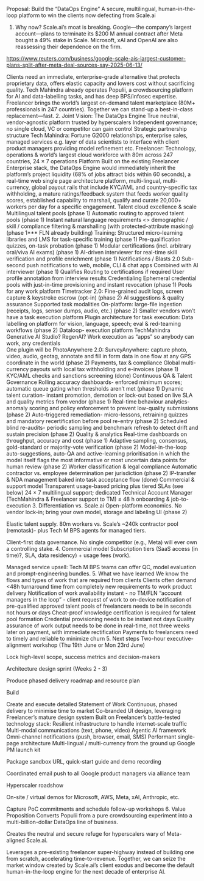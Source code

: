 Proposal: Build the “DataOps Engine”
A secure, multilingual, human-in-the-loop platform to win the clients now defecting from Scale.ai
1. Why now?
Scale.ai’s moat is breaking. Google—the company’s largest account—plans to terminate its $200 M annual contract after Meta bought a 49% stake in Scale. Microsoft, xAI and OpenAI are also reassessing their dependence on the firm. 

https://www.reuters.com/business/google-scale-ais-largest-customer-plans-split-after-meta-deal-sources-say-2025-06-13/ 


Clients need an immediate, enterprise-grade alternative that protects proprietary data, offers elastic capacity and lowers cost without sacrificing quality.
Tech Mahindra already operates Populii, a crowdsourcing platform for AI and data-labelling tasks, and has deep BPS/infosec expertise.
Freelancer brings the world’s largest on-demand talent marketplace (80M+ professionals in 247 countries). 
Together we can stand-up a best-in-class replacement—fast.
2. Joint Vision: The DataOps Engine
True neutral, vendor-agnostic platform trusted by hyperscalers
Independent governance; no single cloud, VC or competitor can gain control
Strategic partnership structure
Tech Mahindra: Fortune G2000 relationships, enterprise sales, managed services
e.g. layer of data scientists to interface with client product managers providing model refinement etc.
Freelancer: Technology, operations & world’s largest cloud workforce with 80m across 247 countries, 24 × 7 operations
Platform
Built on the existing Freelancer Enterprise stack, the DataOps Engine would immediately inherit the platform’s project liquidity (68% of jobs attract bids within 60 seconds), a real-time web single page architecture platform, multi-lingual, multi-currency, global payout rails that include KYC/AML and country-specific tax withholding, a mature ratings/feedback system that feeds worker quality scores, established capability to marshall, qualify and curate 20,000+ workers per day for a specific engagement.
Talent cloud excellence & scale
Multilingual talent pools (phase 1)
Automatic routing to approved talent pools (phase 1)
Instant natural language requirements <> demographic / skill / compliance filtering & marshalling (with protected-attribute masking) (phase 1*** FLN already building)
Training:
Structured micro-learning libraries and LMS for task-specific training (phase 1)
Pre-qualification quizzes, on-task probation (phase 1)
Modular certifications (incl. arbitrary oral/viva AI exams) (phase 1)
AI-driven interviewer for real-time skill verification and profile enrichment (phase 1)
Notifications / Blasts 2.0
Sub-second push notifications to web, mobile, CLI & chat apps
Combined with AI interviewer (phase 1)
Qualifies
Routing to certifications if required
User profile annotation from interview results
Credentialing
Ephemeral credential pools with just-in-time provisioning and instant revocation (phase 1)
Pools for any work platform
Timetracker 2.0: 
Fine-grained audit logs, screen capture & keystroke escrow (opt-in) (phase 2)
AI suggestions & quality assurance
Supported task modalities
On-platform: large-file ingestion (receipts, logs, sensor dumps, audio, etc.) (phase 2)
Smaller vendors won’t have a task execution platform
Plugin architecture for task execution: 
Data labelling on platform for vision, language, speech; eval & red-teaming workflows (phase 2)
Dataloop- execution platform
TechMahindra Generative AI Studio? RegenAI?
Work execution as “apps” so anybody can work, any credentials	
One plugin will be PhotoAnywhere 2.0: 
SurveyAnywhere: capture photo, video, audio, geotag, annotate and fill in form data in one flow at any GPS coordinate in the world (phase 2)
Payments, tax & compliance
Global multi-currency payouts with local tax withholding and e-invoices (phase 1)
KYC/AML checks and sanctions screening (done)
Continuous QA & Talent Governance
Rolling accuracy dashboards- enforced minimum scores; automatic queue gating when thresholds aren’t met (phase 1)
Dynamic talent curation- instant promotion, demotion or lock-out based on live SLA and quality metrics from vendor (phase 1)
Real-time behaviour analytics- anomaly scoring and policy enforcement to prevent low-quality submissions (phase 2)
Auto-triggered remediation- micro-lessons, retraining quizzes and mandatory recertification before pool re-entry (phase 2)
Scheduled blind re-audits- periodic sampling and benchmark refresh to detect drift and sustain precision (phase 2)
Quality & analytics
Real-time dashboards on throughput, accuracy and cost (phase 1)
Adaptive sampling, consensus, gold-standard or majority-vote verification (phase 2)
Model-in-the-loop auto-suggestions, auto-QA and active-learning prioritisation in which the model itself flags the most informative or most uncertain data points for human review (phase 2)
Worker classification & legal compliance
Automatic contractor vs. employee determination per jurisdiction (phase 2)
IP-transfer & NDA management baked into task acceptance flow (done)
Commercial & support model
Transparent usage-based pricing plus tiered SLAs (see below)
24 × 7 multilingual support; dedicated Technical Account Manager (TechMahindra & Freelancer support to TM) 
≤ 48 h onboarding & job-to-execution 
3. Differentiation vs. Scale.ai
Open-platform economics. No vendor lock-in; bring your own model, storage and labeling UI (phase 2)


Elastic talent supply. 80m workers vs. Scale’s ~240k contractor pool (remotask)- plus Tech M BPS agents for managed tiers.


Client-first data governance. No single competitor (e.g., Meta) will ever own a controlling stake.
4. Commercial model
Subscription tiers (SaaS access (in time)?, SLA, data residency) + usage fees (work).


Managed service upsell: Tech M BPS teams can offer QC, model evaluation and prompt-engineering bundles.
5. What we have learned
We know the flows and types of work that are required from clients
Clients often demand <48h turnaround time from completely new requirements to work product delivery
Notification of work availability instant - no TM/FLN “account managers in the loop” - client request of work to on-device notification of pre-qualified approved talent pools of freelancers needs to be in seconds not hours or days
Cheat-proof knowledge certification is required for talent pool formation
Credential provisioning needs to be instant not days
Quality assurance of work output needs to be done in real-time, not three weeks later on payment, with immediate rectification
Payments to freelancers need to timely and reliable to minimize churn
5. Next steps
Two-hour executive-alignment workshop (Thu 19th June or Mon 23rd June)


Lock high-level scope, success metrics and decision-makers


Architecture design sprint (Weeks 2 - 3)


Produce phased delivery roadmap and resource plan


Build


Create and execute detailed Statement of Work
Continuous, phased delivery to minimise time to market
Co-branded UI design, leveraging Freelancer’s mature design system
Built on Freelancer’s battle-tested technology stack:
Resilient infrastructure to handle internet-scale traffic
Multi-modal communications (text, phone, video)
Agentic AI framework
Omni-channel notifications (push, browser, email, SMS)
Performant single-page architecture
Multi-lingual / multi-currency from the ground up
Google PM launch kit


Package sandbox URL, quick-start guide and demo recording


Coordinated email push to all Google product managers via alliance team


Hyperscaler roadshow


On-site / virtual demos for Microsoft, AWS, Meta, xAI, Anthropic, etc.


Capture PoC commitments and schedule follow-up workshops
6. Value Proposition
Converts Populii from a pure crowdsourcing experiment into a multi-billion-dollar DataOps line of business.


Creates the neutral and secure refuge for hyperscalers wary of Meta-aligned Scale.ai.


Leverages a pre-existing freelancer super-highway instead of building one from scratch, accelerating time-to-revenue.
Together, we can seize the market window created by Scale.ai’s client exodus and become the default human-in-the-loop engine for the next decade of enterprise AI.
